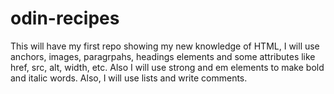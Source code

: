 # odin-recipes
This will have my first repo showing my new knowledge of HTML, I will use anchors, images, paragrpahs, headings elements and some attributes like href, src, alt, width, etc. Also I will use strong and em elements to make bold and italic words. Also, I will use lists and write comments.
